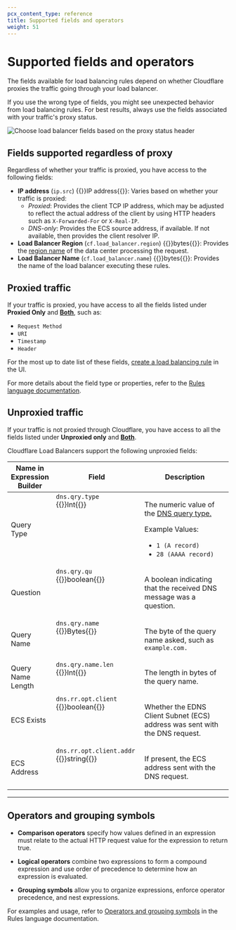 ```yaml
---
pcx_content_type: reference
title: Supported fields and operators
weight: 51
---
```


# Supported fields and operators

The fields available for load balancing rules depend on whether Cloudflare proxies the traffic going through your load balancer.

If you use the wrong type of fields, you might see unexpected behavior from load balancing rules. For best results, always use the fields associated with your traffic's proxy status.

![Choose load balancer fields based on the proxy status header](/load-balancing/static/images/proxy-status.png)

## Fields supported regardless of proxy

Regardless of whether your traffic is proxied, you have access to the following fields:

- **IP address** (`ip.src`) {{<type>}}IP&nbsp;address{{</type>}}: Varies based on whether your traffic is proxied:
  - *Proxied*: Provides the client TCP IP address, which may be adjusted to reflect the actual address of the client by using HTTP headers such as `X-Forwarded-For` or `X-Real-IP`.
  - *DNS-only*: Provides the ECS source address, if available. If not available, then provides the client resolver IP.
- **Load Balancer Region** (`cf.load_balancer.region`) {{<type>}}bytes{{</type>}}: Provides the [region name](/load-balancing/reference/region-mapping-api/#list-of-load-balancer-regions) of the data center processing the request.
- **Load Balancer Name** (`cf.load_balancer.name`) {{<type>}}bytes{{</type>}}: Provides the name of the load balancer executing these rules.

## Proxied traffic

If your traffic is proxied, you have access to all the fields listed under **Proxied Only** and [**Both**](#fields-supported-regardless-of-proxy), such as:

- `Request Method`
- `URI`
- `Timestamp`
- `Header`

For the most up to date list of these fields, [create a load balancing rule](/load-balancing/additional-options/load-balancing-rules/create-rules/) in the UI.

For more details about the field type or properties, refer to the [Rules language documentation](/ruleset-engine/rules-language/fields/).

## Unproxied traffic

If your traffic is not proxied through Cloudflare, you have access to all the fields listed under **Unproxied only** and [**Both**](#fields-supported-regardless-of-proxy).

Cloudflare Load Balancers support the following unproxied fields:

<table style="width:100%">
  <thead>
    <tr>
      <th style="width:20%">Name in Expression Builder</th>
      <th style="width:40%">Field</th>
      <th>Description</th>
    </tr>
  </thead>
  <tbody>
    <tr>
      <td>Query Type</td>
      <td valign="top"><code>dns.qry.type</code><br />{{<type>}}Int{{</type>}}</td>
      <td>
        <p>The numeric value of the <a href= "https://en.wikipedia.org/wiki/List_of_DNS_record_types">DNS query type.</a>
        </p>
        <p>Example Values:</p>
          <ul>
              <li><code class="InlineCode">1 (A record)</code></li>
              <li><code class="InlineCode">28 (AAAA record)</code></li>
          </ul>
      </td>
    </tr>
      <tr>
      <td>Question</td>
      <td valign="top"><code>dns.qry.qu</code><br />{{<type>}}boolean{{</type>}}</td>
      <td>
        <p>A boolean indicating that the received DNS message was a question.</p>
      </td>
    </tr>
    <tr>
      <td>Query Name</td>
      <td valign="top"><code>dns.qry.name</code><br />{{<type>}}Bytes{{</type>}}</td>
      <td>
        <p>The byte of the query name asked, such as <code>example.com.</code> </p>
      </td>
    </tr>
    <tr>
      <td>Query Name Length</td>
      <td valign="top"><code class>dns.qry.name.len</code><br />{{<type>}}Int{{</type>}}</td>
      <td>
        <p>The length in bytes of the query name.
        </p>
      </td>
    </tr>  
    <tr>
      <td>ECS Exists</td>
      <td valign="top"><code class>dns.rr.opt.client</code><br />{{<type>}}boolean{{</type>}}</td>
      <td>
        <p>Whether the EDNS Client Subnet (ECS) address was sent with the DNS request.
        </p>
      </td>
    </tr>  
    <tr>
      <td>ECS Address</td>
      <td valign="top"><code class>dns.rr.opt.client.addr</code><br />{{<type>}}string{{</type>}}</td>
      <td>
        <p>If present, the ECS address sent with the DNS request.
        </p>
      </td>
    </tr>
  </tbody>
</table>

---

## Operators and grouping symbols

- **Comparison operators** specify how values defined in an expression must relate to the actual HTTP request value for the expression to return true.

- **Logical operators** combine two expressions to form a compound expression and use order of precedence to determine how an expression is evaluated.

- **Grouping symbols** allow you to organize expressions, enforce operator precedence, and nest expressions.

For examples and usage, refer to [Operators and grouping symbols](/ruleset-engine/rules-language/operators/) in the Rules language documentation.

